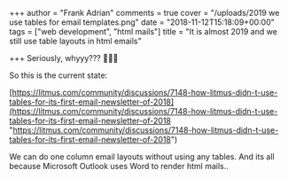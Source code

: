 +++
author = "Frank Adrian"
comments = true
cover = "/uploads/2019 we use tables for email templates.png"
date = "2018-11-12T15:18:09+00:00"
tags = ["web development", "html mails"]
title = "It is almost 2019 and we still use table layouts in html emails"

+++
Seriously, whyyy??? 🤬🤬😡

So this is the current state:

[https://litmus.com/community/discussions/7148-how-litmus-didn-t-use-tables-for-its-first-email-newsletter-of-2018](https://litmus.com/community/discussions/7148-how-litmus-didn-t-use-tables-for-its-first-email-newsletter-of-2018 "https://litmus.com/community/discussions/7148-how-litmus-didn-t-use-tables-for-its-first-email-newsletter-of-2018")

We can do one column email layouts without using any tables. And its all because Microsoft Outlook uses Word to render html mails..